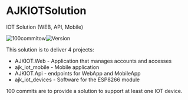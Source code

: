 # AJKIOTSolution

IOT Solution (WEB, API, Mobile)

![100commitow](https://img.shields.io/badge/c%23-100commitow-blue)![Version](https://img.shields.io/badge/version-0.0.1-green)

This solution is to deliver 4 projects:  

- AJKIOT.Web - Application that manages accounts and accesses
- ajk_iot_mobile - Mobile application  
- AJKIOT.Api - endpoints for WebApp and MobileApp  
- ajk_iot_devices - Software for the ESP8266 module
  
100 commits are to provide a solution to support at least one IOT device.  
